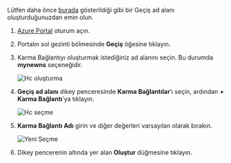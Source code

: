 Lütfen daha önce [burada][namespace-how-to] gösterildiği gibi bir Geçiş ad alanı oluşturduğunuzdan emin olun.

1. [Azure Portal](https://portal.azure.com) oturum açın.
2. Portalın sol gezinti bölmesinde **Geçiş** öğesine tıklayın.
3. Karma Bağlantıyı oluşturmak istediğiniz ad alanını seçin. Bu durumda **mynewns** seçeneğidir.
   
    ![Hc oluşturma](./media/relay-create-hybrid-connection-portal/create-hc-1.png)
4. **Geçiş ad alanı** dikey penceresinde **Karma Bağlantılar**’ı seçin, ardından **+ Karma Bağlantı**’ya tıklayın.
   
    ![Hc seçme](./media/relay-create-hybrid-connection-portal/create-hc-2.png)
5. **Karma Bağlantı Adı** girin ve diğer değerleri varsayılan olarak bırakın.
   
    ![Yeni Seçme](./media/relay-create-hybrid-connection-portal/create-hc-3.png)
6. Dikey pencerenin altında yer alan **Oluştur** düğmesine tıklayın.

[namespace-how-to]: ../articles/service-bus-relay/relay-create-namespace-portal.md 

<!--HONumber=Feb17_HO1-->


